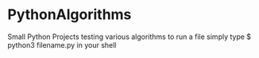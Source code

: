 # PythonAlgorithms
Small Python Projects testing various algorithms to run a file simply type $ python3 filename.py in your shell
